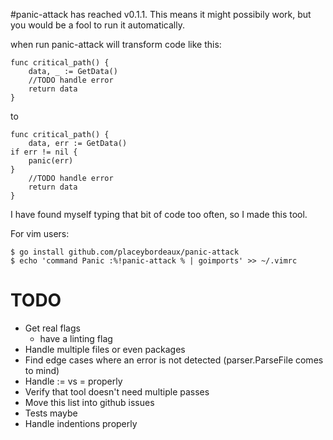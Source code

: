 #panic-attack has reached v0.1.1. 
This means it might possibily work, but you would be a fool to run it automatically.

when run panic-attack will transform code like this:

    func critical_path() {
        data, _ := GetData()
        //TODO handle error
        return data
    }

to

    func critical_path() {
        data, err := GetData()
    if err != nil {
        panic(err)
    }
        //TODO handle error
        return data
    }

I have found myself typing that bit of code too often, so I made this tool.

For vim users:

    $ go install github.com/placeybordeaux/panic-attack
    $ echo 'command Panic :%!panic-attack % | goimports' >> ~/.vimrc


# TODO

* Get real flags
  * have a linting flag
* Handle multiple files or even packages
* Find edge cases where an error is not detected (parser.ParseFile comes to mind)
* Handle := vs = properly
* Verify that tool doesn't need multiple passes
* Move this list into github issues
* Tests maybe
* Handle indentions properly
